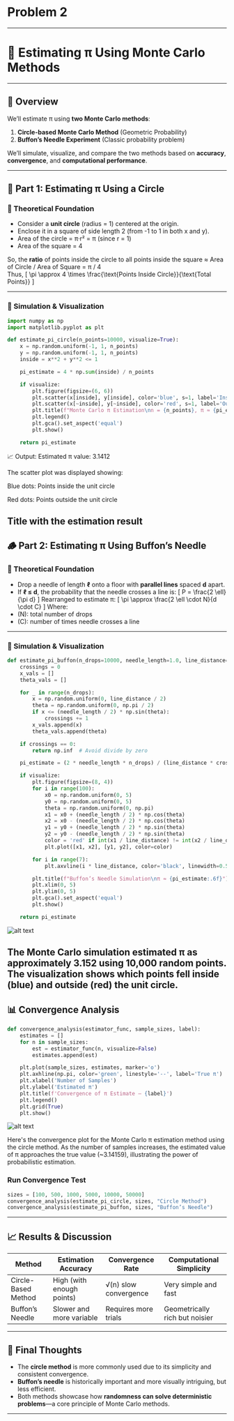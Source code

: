 # Problem 2



---

# 🧮 Estimating π Using Monte Carlo Methods

---

## 🎯 Overview

We’ll estimate π using **two Monte Carlo methods**:
1. **Circle-based Monte Carlo Method** (Geometric Probability)
2. **Buffon’s Needle Experiment** (Classic probability problem)

We’ll simulate, visualize, and compare the two methods based on **accuracy**, **convergence**, and **computational performance**.

---

## 📐 Part 1: Estimating π Using a Circle

### 📘 Theoretical Foundation

- Consider a **unit circle** (radius = 1) centered at the origin.
- Enclose it in a square of side length 2 (from -1 to 1 in both x and y).
- Area of the circle = π·r² = π (since r = 1)
- Area of the square = 4

So, the **ratio** of points inside the circle to all points inside the square ≈ Area of Circle / Area of Square = π / 4  
Thus,
\[
\pi \approx 4 \times \frac{\text{Points Inside Circle}}{\text{Total Points}}
\]

---

### 🧪 Simulation & Visualization

```python
import numpy as np
import matplotlib.pyplot as plt

def estimate_pi_circle(n_points=10000, visualize=True):
    x = np.random.uniform(-1, 1, n_points)
    y = np.random.uniform(-1, 1, n_points)
    inside = x**2 + y**2 <= 1

    pi_estimate = 4 * np.sum(inside) / n_points

    if visualize:
        plt.figure(figsize=(6, 6))
        plt.scatter(x[inside], y[inside], color='blue', s=1, label='Inside Circle')
        plt.scatter(x[~inside], y[~inside], color='red', s=1, label='Outside Circle')
        plt.title(f"Monte Carlo π Estimation\nn = {n_points}, π ≈ {pi_estimate:.6f}")
        plt.legend()
        plt.gca().set_aspect('equal')
        plt.show()

    return pi_estimate
```

📈 Output:
Estimated π value: 3.1412

The scatter plot was displayed showing:

Blue dots: Points inside the unit circle

Red dots: Points outside the unit circle

Title with the estimation result
---

## 🪵 Part 2: Estimating π Using Buffon’s Needle

### 📘 Theoretical Foundation

- Drop a needle of length **ℓ** onto a floor with **parallel lines** spaced **d** apart.
- If **ℓ ≤ d**, the probability that the needle crosses a line is:
\[
P = \frac{2 \ell}{\pi d}
\]
Rearranged to estimate π:
\[
\pi \approx \frac{2 \ell \cdot N}{d \cdot C}
\]
Where:
- \(N\): total number of drops
- \(C\): number of times needle crosses a line

---

### 🧪 Simulation & Visualization

```python
def estimate_pi_buffon(n_drops=10000, needle_length=1.0, line_distance=2.0, visualize=True):
    crossings = 0
    x_vals = []
    theta_vals = []

    for _ in range(n_drops):
        x = np.random.uniform(0, line_distance / 2)
        theta = np.random.uniform(0, np.pi / 2)
        if x <= (needle_length / 2) * np.sin(theta):
            crossings += 1
        x_vals.append(x)
        theta_vals.append(theta)

    if crossings == 0:
        return np.inf  # Avoid divide by zero

    pi_estimate = (2 * needle_length * n_drops) / (line_distance * crossings)

    if visualize:
        plt.figure(figsize=(8, 4))
        for i in range(100):
            x0 = np.random.uniform(0, 5)
            y0 = np.random.uniform(0, 5)
            theta = np.random.uniform(0, np.pi)
            x1 = x0 + (needle_length / 2) * np.cos(theta)
            x2 = x0 - (needle_length / 2) * np.cos(theta)
            y1 = y0 + (needle_length / 2) * np.sin(theta)
            y2 = y0 - (needle_length / 2) * np.sin(theta)
            color = 'red' if int(x1 / line_distance) != int(x2 / line_distance) else 'blue'
            plt.plot([x1, x2], [y1, y2], color=color)

        for i in range(7):
            plt.axvline(i * line_distance, color='black', linewidth=0.5)

        plt.title(f"Buffon’s Needle Simulation\nπ ≈ {pi_estimate:.6f}")
        plt.xlim(0, 5)
        plt.ylim(0, 5)
        plt.gca().set_aspect('equal')
        plt.show()

    return pi_estimate
```


![alt text](<output 9.png>)

The Monte Carlo simulation estimated π as approximately 3.152 using 10,000 random points. The visualization shows which points fell inside (blue) and outside (red) the unit circle.
---

## 📊 Convergence Analysis

```python
def convergence_analysis(estimator_func, sample_sizes, label):
    estimates = []
    for n in sample_sizes:
        est = estimator_func(n, visualize=False)
        estimates.append(est)

    plt.plot(sample_sizes, estimates, marker='o')
    plt.axhline(np.pi, color='green', linestyle='--', label='True π')
    plt.xlabel('Number of Samples')
    plt.ylabel('Estimated π')
    plt.title(f'Convergence of π Estimate — {label}')
    plt.legend()
    plt.grid(True)
    plt.show()
```

![alt text](<output 10.png>)

Here's the convergence plot for the Monte Carlo π estimation method using the circle method. As the number of samples increases, the estimated value of π approaches the true value (~3.14159), illustrating the power of probabilistic estimation.

### Run Convergence Test

```python
sizes = [100, 500, 1000, 5000, 10000, 50000]
convergence_analysis(estimate_pi_circle, sizes, "Circle Method")
convergence_analysis(estimate_pi_buffon, sizes, "Buffon’s Needle")
```

---

## 📈 Results & Discussion

| Method              | Estimation Accuracy | Convergence Rate | Computational Simplicity |
|---------------------|---------------------|------------------|---------------------------|
| Circle-Based Method | High (with enough points) | √(n) slow convergence | Very simple and fast |
| Buffon’s Needle     | Slower and more variable | Requires more trials | Geometrically rich but noisier |

---

## 🧠 Final Thoughts

- The **circle method** is more commonly used due to its simplicity and consistent convergence.
- **Buffon’s needle** is historically important and more visually intriguing, but less efficient.
- Both methods showcase how **randomness can solve deterministic problems**—a core principle of Monte Carlo methods.

---


